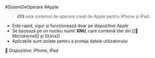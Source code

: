#SistemDeOperare #Apple

> **iOS** este sistemul de operare creat de Apple pentru iPhone și iPad.

- Este rapid, sigur și funcționează doar pe dispozitive Apple
- Se bazează pe un nucleu numit **XNU**, care combină idei din [[🧩Microkernel]] și [[Unix]]
- Aplicațiile sunt izolate pentru a proteja datele utilizatorului

📱 Dispozitive: iPhone, iPad